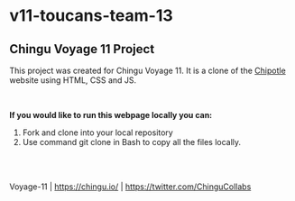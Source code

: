 # v11-toucans-team-13
## Chingu Voyage 11 Project

This project was created for Chingu Voyage 11. It is a clone of the [Chipotle](https://chipotle.com/) website using HTML, CSS and JS.

<br>

**If you would like to run this webpage locally you can:**
1. Fork and clone into your local repository
2. Use command git clone <link> in Bash to copy all the files locally.

<br>
<br>

Voyage-11 | https://chingu.io/ | https://twitter.com/ChinguCollabs
